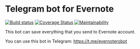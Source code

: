 Telegram bot for Evernote
=========================
[![Build status](https://travis-ci.org/djudman/evernote-telegram-bot.svg?branch=master)](https://travis-ci.org/djudman/evernote-telegram-bot?branch=master)
[![Coverage Status](https://coveralls.io/repos/github/djudman/evernote-telegram-bot/badge.svg?branch=master)](https://coveralls.io/github/djudman/evernote-telegram-bot?branch=master)
[![Maintainability](https://api.codeclimate.com/v1/badges/1d23d48c1a7370b7b12f/maintainability)](https://codeclimate.com/github/djudman/evernote-telegram-bot/maintainability)


This bot can save everything that you send to Evernote account.


You can use this bot in Telegram: https://t.me/evernoterobot
